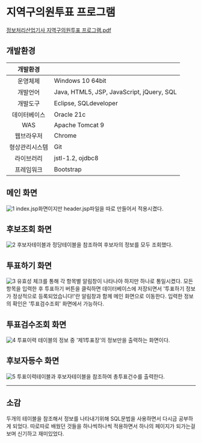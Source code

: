 # 지역구의원투표 프로그램

[정보처리산업기사 지역구의원투표 프로그램.pdf](https://github.com/solarthf/semi_Vote/files/10833519/default.pdf)


## 개발환경
| 개발환경 |  |
| :---: | --- |
| 운영체제 | Windows 10 64bit |
| 개발언어 | Java, HTML5, JSP, JavaScript, jQuery, SQL |
| 개발도구 | Eclipse, SQLdeveloper |
| 데이터베이스 | Oracle 21c |
| WAS | Apache Tomcat 9 |
| 웹브라우저 | Chrome |
| 형상관리시스템 | Git |
| 라이브러리 | jstl-1.2, ojdbc8 |
| 프레임워크 | Bootstrap |

## 메인 화면
![1](https://user-images.githubusercontent.com/115023222/221407639-aeabcb85-4995-4965-bc53-55c28764fa4d.png)
index.jsp화면이지만 header.jsp파일을 따로 만들어서 적용시켰다.

## 후보조회 화면
![2](https://user-images.githubusercontent.com/115023222/221407704-12d515ea-e165-436c-9998-9112b2dd6fce.png)
후보자테이블과 정당테이블을 참조하여 후보자의 정보를 모두 조회했다.

## 투표하기 화면
![3](https://user-images.githubusercontent.com/115023222/221407767-d71355c5-4065-497d-aab6-23b1bd890eb7.png)
유효성 체크를 통해 각 항목별 알림창이 나타나야 하지만 하나로 통일시켰다.
모든 항목을 입력한 후 투표하기 버튼을 클릭하면 데이터베이스에 저장되면서 '투표하기 정보가 정상적으로 등록되었습니다!'란 알림창과 함께 메인 화면으로 이동한다.
입력한 정보의 확인은 '투표검수조회' 화면에서 가능하다.

## 투표검수조회 화면
![4](https://user-images.githubusercontent.com/115023222/221407914-5e14c31c-a1ff-47ed-99b4-ce862636bd47.png)
투표이력 테이블의 정보 중 '제1투표장'의 정보만을 출력하는 화면이다.

## 후보자등수 화면
![5](https://user-images.githubusercontent.com/115023222/221408329-90ef182e-8fa5-4434-8d9d-579cbee45621.png)
투표이력테이블과 후보자테이블을 참조하여 총투표건수를 출력한다.

---
## 소감
두개의 테이블을 참조해서 정보를 나타내기위해 SQL문법을 사용하면서 다시금 공부하게 되었다.
따로따로 배웠던 것들을 하나씩하나씩 적용하면서 하나의 페이지가 되가는걸 보며 신기하고 재미있었다.

